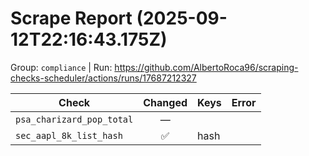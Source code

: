 # Scrape Report (2025-09-12T22:16:43.175Z)

Group: `compliance`  |  Run: https://github.com/AlbertoRoca96/scraping-checks-scheduler/actions/runs/17687212327

| Check | Changed | Keys | Error |
|---|:---:|:--|:--|
| `psa_charizard_pop_total` | — |  |  |
| `sec_aapl_8k_list_hash` | ✅ | hash |  |
